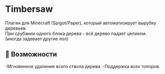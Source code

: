 # Timbersaw

Плагин для Minecraft (Spigot/Paper), который автоматизирует вырубку деревьев.  
При срубании одного блока дерева - всё дерево падает целиком. (иногда задевает другие лол)

## 📌 Возможности
-Мгновенное удаление всего ствола дерева.
-Поддержка всех топоров.
